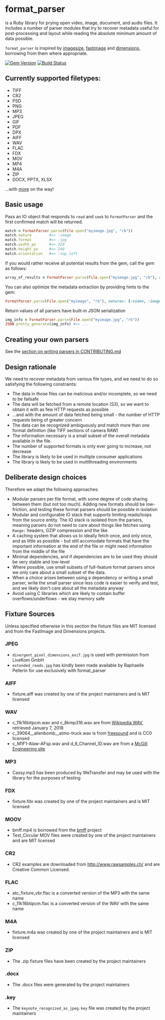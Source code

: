 # format_parser


is a Ruby library for prying open video, image, document, and audio files.
It includes a number of parser modules that try to recover metadata useful for post-processing and layout while reading the absolute
minimum amount of data possible.

`format_parser` is inspired by [imagesize,](https://rubygems.org/gem/imagesize) [fastimage](https://github.com/sdsykes/fastimage)
and [dimensions,](https://github.com/sstephenson/dimensions) borrowing from them where appropriate.

[![Gem Version](https://badge.fury.io/rb/format_parser.svg)](https://badge.fury.io/rb/format_parser) [![Build Status](https://travis-ci.org/WeTransfer/format_parser.svg?branch=master)](https://travis-ci.org/WeTransfer/format_parser)

## Currently supported filetypes:

* TIFF
* CR2
* PSD
* PNG
* MP3
* JPEG
* GIF
* PDF
* DPX
* AIFF
* WAV
* FLAC
* FDX
* MOV
* MP4
* M4A
* ZIP
* DOCX, PPTX, XLSX

...with [more](https://github.com/WeTransfer/format_parser/issues?q=is%3Aissue+is%3Aopen+label%3Aformats) on the way!

## Basic usage

Pass an IO object that responds to `read` and `seek` to `FormatParser` and the first confirmed match will be returned.

```ruby
match = FormatParser.parse(File.open("myimage.jpg", "rb"))
match.nature        #=> :image
match.format        #=> :jpg
match.width_px      #=> 320
match.height_px     #=> 240
match.orientation   #=> :top_left
```

If you would rather receive all potential results from the gem, call the gem as follows:

```ruby
array_of_results = FormatParser.parse(File.open("myimage.jpg", "rb"), results: :all)
```

You can also optimize the metadata extraction by providing hints to the gem:

```ruby
FormatParser.parse(File.open("myimage", "rb"), natures: [:video, :image], formats: [:jpg, :png, :mp4], results: :all)
```

Return values of all parsers have built-in JSON serialization

```ruby
img_info = FormatParser.parse(File.open("myimage.jpg", "rb"))
JSON.pretty_generate(img_info) #=> ...
```

## Creating your own parsers

See the [section on writing parsers in CONTRIBUTING.md](CONTRIBUTING.md##so-you-want-to-contribute-a-new-parser)

## Design rationale

We need to recover metadata from various file types, and we need to do so satisfying the following constraints:

* The data in those files can be malicious and/or incomplete, so we need to be failsafe
* The data will be fetched from a remote location (S3), so we want to obtain it with as few HTTP requests as possible
* ...and with the amount of data fetched being small - the number of HTTP requests being of greater concern
* The data can be recognized ambiguously and match more than one format definition (like TIFF sections of camera RAW)
* The information necessary is a small subset of the overall metadata available in the file.
* The number of supported formats is only ever going to increase, not decrease
* The library is likely to be used in multiple consumer applications
* The library is likely to be used in multithreading environments

## Deliberate design choices

Therefore we adapt the following approaches:

* Modular parsers per file format, with some degree of code sharing between them (but not too much). Adding new formats
  should be low-friction, and testing these format parsers should be possible in isolation
* Modular and configurable IO stack that supports limiting reads/loops from the source entity.
  The IO stack is isolated from the parsers, meaning parsers do not need to care about things
  like fetches using `Range:` headers, GZIP compression and the like
* A caching system that allows us to ideally fetch once, and only once, and as little as possible - but still accomodate formats
  that have the important information at the end of the file or might need information from the middle of the file
* Minimal dependencies, and if dependencies are to be used they should be very stable and low-level
* Where possible, use small subsets of full-feature format parsers since we only care about a small subset of the data.
* When a choice arises between using a dependency or writing a small parser, write the small parser since less code
  is easier to verify and test, and we likely don't care about all the metadata anyway
* Avoid using C libraries which are likely to contain buffer overflows/underflows - we stay memory safe

## Fixture Sources

Unless specified otherwise in this section the fixture files are MIT licensed and from the FastImage and Dimensions projects.

### JPEG
- `divergent_pixel_dimensions_exif.jpg` is used with permission from LiveKom GmbH
- `extended_reads.jpg` has kindly been made available by Raphaelle Pellerin for use exclusively with format_parser

### AIFF
- fixture.aiff was created by one of the project maintainers and is MIT licensed

### WAV
- c_11k16bitpcm.wav and c_8kmp316.wav are from [Wikipedia WAV](https://en.wikipedia.org/wiki/WAV#Comparison_of_coding_schemes), retrieved January 7, 2018
- c_39064__alienbomb__atmo-truck.wav is from [freesound](https://freesound.org/people/alienbomb/sounds/39064/) and is CC0 licensed
- c_M1F1-Alaw-AFsp.wav and d_6_Channel_ID.wav are from a [McGill Engineering site](http://www-mmsp.ece.mcgill.ca/Documents/AudioFormats/WAVE/Samples.html)

### MP3
- Cassy.mp3 has been produced by WeTransfer and may be used with the library for the purposes of testing

### FDX
- fixture.fdx was created by one of the project maintainers and is MIT licensed

### MOOV
- bmff.mp4 is borrowed from the [bmff](https://github.com/zuku/bmff) project
- Test_Circular MOV files were created by one of the project maintainers and are MIT licensed

### CR2
- CR2 examples are downloaded from http://www.rawsamples.ch/ and are Creative Common Licensed.

### FLAC
- atc_fixture_vbr.flac is a converted version of the MP3 with the same name
- c_11k16btipcm.flac is a converted version of the WAV with the same name

### M4A
- fixture.m4a was created by one of the project maintainers and is MIT licensed

### ZIP
- The .zip fixture files have been created by the project maintainers

### .docx
- The .docx files were generated by the project maintainers

### .key
- The `keynote_recognized_as_jpeg.key` file was created by the project maintainers
